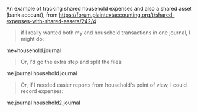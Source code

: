 An example of tracking shared household expenses and also a shared asset (bank account),
from https://forum.plaintextaccounting.org/t/shared-expenses-with-shared-assets/242/4

> if I really wanted both my and household transactions in one journal, I might do:

me+household.journal

> Or, I'd go the extra step and split the files:

me.journal
household.journal

> Or, if I needed easier reports from household's point of view, I could record expenses:

me.journal
household2.journal
